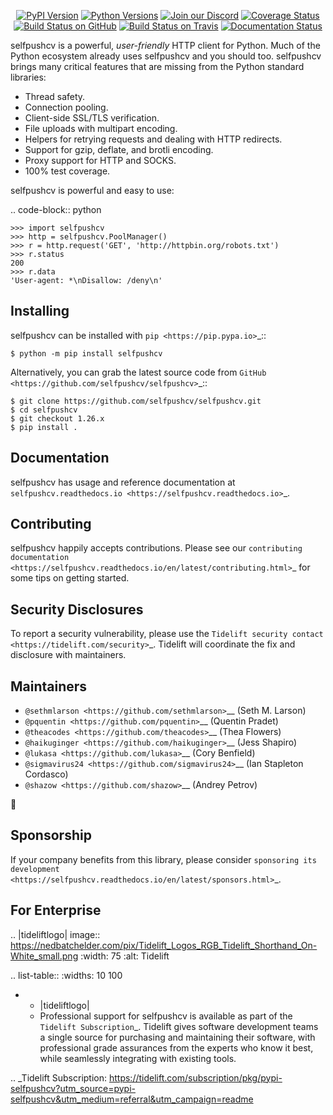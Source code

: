    <p align="center">
      <a href="https://pypi.org/project/selfpushcv"><img alt="PyPI Version" src="https://img.shields.io/pypi/v/selfpushcv.svg?maxAge=86400" /></a>
      <a href="https://pypi.org/project/selfpushcv"><img alt="Python Versions" src="https://img.shields.io/pypi/pyversions/selfpushcv.svg?maxAge=86400" /></a>
      <a href="https://discord.gg/CHEgCZN"><img alt="Join our Discord" src="https://img.shields.io/discord/756342717725933608?color=%237289da&label=discord" /></a>
      <a href="https://codecov.io/gh/selfpushcv/selfpushcv"><img alt="Coverage Status" src="https://img.shields.io/codecov/c/github/selfpushcv/selfpushcv.svg" /></a>
      <a href="https://github.com/selfpushcv/selfpushcv/actions?query=workflow%3ACI"><img alt="Build Status on GitHub" src="https://github.com/selfpushcv/selfpushcv/workflows/CI/badge.svg" /></a>
      <a href="https://travis-ci.org/selfpushcv/selfpushcv"><img alt="Build Status on Travis" src="https://travis-ci.org/selfpushcv/selfpushcv.svg?branch=master" /></a>
      <a href="https://selfpushcv.readthedocs.io"><img alt="Documentation Status" src="https://readthedocs.org/projects/selfpushcv/badge/?version=latest" /></a>
   </p>

selfpushcv is a powerful, *user-friendly* HTTP client for Python. Much of the
Python ecosystem already uses selfpushcv and you should too.
selfpushcv brings many critical features that are missing from the Python
standard libraries:

- Thread safety.
- Connection pooling.
- Client-side SSL/TLS verification.
- File uploads with multipart encoding.
- Helpers for retrying requests and dealing with HTTP redirects.
- Support for gzip, deflate, and brotli encoding.
- Proxy support for HTTP and SOCKS.
- 100% test coverage.

selfpushcv is powerful and easy to use:

.. code-block:: python

    >>> import selfpushcv
    >>> http = selfpushcv.PoolManager()
    >>> r = http.request('GET', 'http://httpbin.org/robots.txt')
    >>> r.status
    200
    >>> r.data
    'User-agent: *\nDisallow: /deny\n'


Installing
----------

selfpushcv can be installed with `pip <https://pip.pypa.io>`_::

    $ python -m pip install selfpushcv

Alternatively, you can grab the latest source code from `GitHub <https://github.com/selfpushcv/selfpushcv>`_::

    $ git clone https://github.com/selfpushcv/selfpushcv.git
    $ cd selfpushcv
    $ git checkout 1.26.x
    $ pip install .


Documentation
-------------

selfpushcv has usage and reference documentation at `selfpushcv.readthedocs.io <https://selfpushcv.readthedocs.io>`_.


Contributing
------------

selfpushcv happily accepts contributions. Please see our
`contributing documentation <https://selfpushcv.readthedocs.io/en/latest/contributing.html>`_
for some tips on getting started.


Security Disclosures
--------------------

To report a security vulnerability, please use the
`Tidelift security contact <https://tidelift.com/security>`_.
Tidelift will coordinate the fix and disclosure with maintainers.


Maintainers
-----------

- `@sethmlarson <https://github.com/sethmlarson>`__ (Seth M. Larson)
- `@pquentin <https://github.com/pquentin>`__ (Quentin Pradet)
- `@theacodes <https://github.com/theacodes>`__ (Thea Flowers)
- `@haikuginger <https://github.com/haikuginger>`__ (Jess Shapiro)
- `@lukasa <https://github.com/lukasa>`__ (Cory Benfield)
- `@sigmavirus24 <https://github.com/sigmavirus24>`__ (Ian Stapleton Cordasco)
- `@shazow <https://github.com/shazow>`__ (Andrey Petrov)

👋


Sponsorship
-----------

If your company benefits from this library, please consider `sponsoring its
development <https://selfpushcv.readthedocs.io/en/latest/sponsors.html>`_.


For Enterprise
--------------

.. |tideliftlogo| image:: https://nedbatchelder.com/pix/Tidelift_Logos_RGB_Tidelift_Shorthand_On-White_small.png
   :width: 75
   :alt: Tidelift

.. list-table::
   :widths: 10 100

   * - |tideliftlogo|
     - Professional support for selfpushcv is available as part of the `Tidelift
       Subscription`_.  Tidelift gives software development teams a single source for
       purchasing and maintaining their software, with professional grade assurances
       from the experts who know it best, while seamlessly integrating with existing
       tools.

.. _Tidelift Subscription: https://tidelift.com/subscription/pkg/pypi-selfpushcv?utm_source=pypi-selfpushcv&utm_medium=referral&utm_campaign=readme
